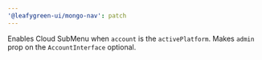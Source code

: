 ```yaml
---
'@leafygreen-ui/mongo-nav': patch
---
```


Enables Cloud SubMenu when `account` is the `activePlatform`. 
Makes `admin` prop on the `AccountInterface` optional.
